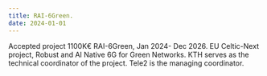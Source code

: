 ```yaml
---
title: RAI-6Green.
date: 2024-01-01
---
```


  Accepted project 1100K€ RAI-6Green, Jan 2024- Dec 2026. EU Celtic-Next project, Robust and AI Native 6G for Green Networks. KTH serves as the technical coordinator of the project. Tele2 is the managing coordinator. 



<!--more-->


